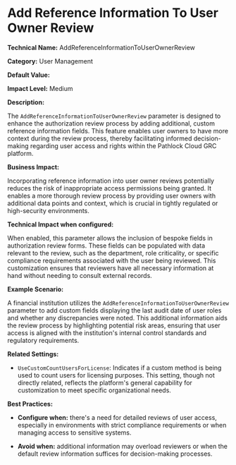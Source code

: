 # Add Reference Information To User Owner Review

**Technical Name:** AddReferenceInformationToUserOwnerReview

**Category:** User Management

**Default Value:** 

**Impact Level:** Medium

**Description:**

The `AddReferenceInformationToUserOwnerReview` parameter is designed to enhance the authorization review process by adding additional, custom reference information fields. This feature enables user owners to have more context during the review process, thereby facilitating informed decision-making regarding user access and rights within the Pathlock Cloud GRC platform.

**Business Impact:**

Incorporating reference information into user owner reviews potentially reduces the risk of inappropriate access permissions being granted. It enables a more thorough review process by providing user owners with additional data points and context, which is crucial in tightly regulated or high-security environments.

**Technical Impact when configured:**

When enabled, this parameter allows the inclusion of bespoke fields in authorization review forms. These fields can be populated with data relevant to the review, such as the department, role criticality, or specific compliance requirements associated with the user being reviewed. This customization ensures that reviewers have all necessary information at hand without needing to consult external records.

**Example Scenario:**

A financial institution utilizes the `AddReferenceInformationToUserOwnerReview` parameter to add custom fields displaying the last audit date of user roles and whether any discrepancies were noted. This additional information aids the review process by highlighting potential risk areas, ensuring that user access is aligned with the institution's internal control standards and regulatory requirements.

**Related Settings:** 

- `UseCustomCountUsersForLicense`: Indicates if a custom method is being used to count users for licensing purposes. This setting, though not directly related, reflects the platform's general capability for customization to meet specific organizational needs.

**Best Practices:** 

- **Configure when:** there's a need for detailed reviews of user access, especially in environments with strict compliance requirements or when managing access to sensitive systems.
  
- **Avoid when:** additional information may overload reviewers or when the default review information suffices for decision-making processes.